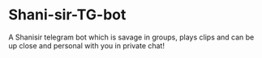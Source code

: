# Shani-sir-TG-bot
A Shanisir telegram bot which is savage in groups, plays clips and can be up close and personal with you in private chat!
